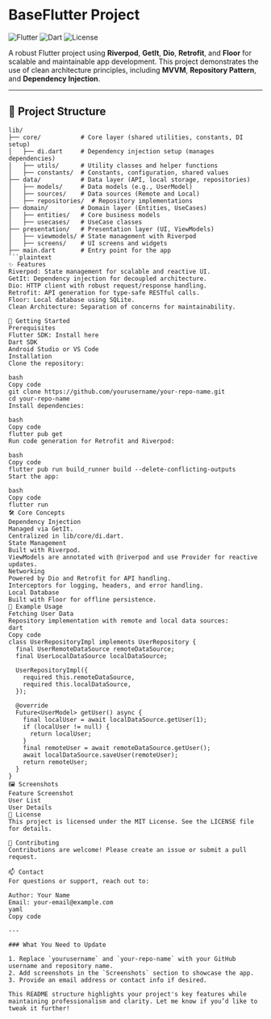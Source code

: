 # BaseFlutter Project

![Flutter](https://img.shields.io/badge/Flutter-v3.x-blue?logo=flutter&style=flat)
![Dart](https://img.shields.io/badge/Dart-v2.x-blue?logo=dart&style=flat)
![License](https://img.shields.io/badge/license-MIT-green)

A robust Flutter project using **Riverpod**, **GetIt**, **Dio**, **Retrofit**, and **Floor** for scalable and maintainable app development. This project demonstrates the use of clean architecture principles, including **MVVM**, **Repository Pattern**, and **Dependency Injection**.

---

## 📁 Project Structure

```plaintext
lib/
├── core/           # Core layer (shared utilities, constants, DI setup)
│   ├── di.dart     # Dependency injection setup (manages dependencies)
│   ├── utils/      # Utility classes and helper functions
│   ├── constants/  # Constants, configuration, shared values
├── data/           # Data layer (API, local storage, repositories)
│   ├── models/     # Data models (e.g., UserModel)
│   ├── sources/    # Data sources (Remote and Local)
│   ├── repositories/  # Repository implementations
├── domain/         # Domain layer (Entities, UseCases)
│   ├── entities/   # Core business models
│   ├── usecases/   # UseCase classes
├── presentation/   # Presentation layer (UI, ViewModels)
│   ├── viewmodels/ # State management with Riverpod
│   ├── screens/    # UI screens and widgets
├── main.dart       # Entry point for the app
```plaintext
✨ Features
Riverpod: State management for scalable and reactive UI.
GetIt: Dependency injection for decoupled architecture.
Dio: HTTP client with robust request/response handling.
Retrofit: API generation for type-safe RESTful calls.
Floor: Local database using SQLite.
Clean Architecture: Separation of concerns for maintainability.

🚀 Getting Started
Prerequisites
Flutter SDK: Install here
Dart SDK
Android Studio or VS Code
Installation
Clone the repository:

bash
Copy code
git clone https://github.com/yourusername/your-repo-name.git
cd your-repo-name
Install dependencies:

bash
Copy code
flutter pub get
Run code generation for Retrofit and Riverpod:

bash
Copy code
flutter pub run build_runner build --delete-conflicting-outputs
Start the app:

bash
Copy code
flutter run
🛠️ Core Concepts
Dependency Injection
Managed via GetIt.
Centralized in lib/core/di.dart.
State Management
Built with Riverpod.
ViewModels are annotated with @riverpod and use Provider for reactive updates.
Networking
Powered by Dio and Retrofit for API handling.
Interceptors for logging, headers, and error handling.
Local Database
Built with Floor for offline persistence.
🔑 Example Usage
Fetching User Data
Repository implementation with remote and local data sources:
dart
Copy code
class UserRepositoryImpl implements UserRepository {
  final UserRemoteDataSource remoteDataSource;
  final UserLocalDataSource localDataSource;

  UserRepositoryImpl({
    required this.remoteDataSource,
    required this.localDataSource,
  });

  @override
  Future<UserModel> getUser() async {
    final localUser = await localDataSource.getUser(1);
    if (localUser != null) {
      return localUser;
    }
    final remoteUser = await remoteDataSource.getUser();
    await localDataSource.saveUser(remoteUser);
    return remoteUser;
  }
}
🖼️ Screenshots
Feature	Screenshot
User List	
User Details	
📜 License
This project is licensed under the MIT License. See the LICENSE file for details.

🌟 Contributing
Contributions are welcome! Please create an issue or submit a pull request.

📫 Contact
For questions or support, reach out to:

Author: Your Name
Email: your-email@example.com
yaml
Copy code

---

### What You Need to Update

1. Replace `yourusername` and `your-repo-name` with your GitHub username and repository name.
2. Add screenshots in the `Screenshots` section to showcase the app.
3. Provide an email address or contact info if desired.

This README structure highlights your project's key features while maintaining professionalism and clarity. Let me know if you’d like to tweak it further!
